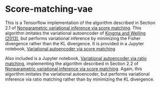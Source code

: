 # Score-matching-vae

This is a Tensorflow implementation of the algorithm described in Section 2.1 of <a href="https://github.com/nataliedoss/Score-matching-variational-inference/blob/master/sm_vi.pdf" download>Nonparametric variational inference via score matching</a>. This algorithm imitates the variational autoencoder of [Kingma and Welling (2013)](https://arxiv.org/abs/1312.6114), but performs variational inference by minimizing the Fisher divergence rather than the KL divergence. It is provided in a Jupyter notebook, [Variational autoencoder via score matching](https://github.com/nataliedoss/Score-matching-vae/blob/master/vae_sm.ipynb)

Also included is a Jupyter notebook, [Variational autoencoder via ratio matching](https://github.com/nataliedoss/Score-matching-vae/blob/master/vae_rm.ipynb), implementing the algorithm described in Section 2.2 of <a href="https://github.com/nataliedoss/Score-matching-variational-inference/blob/master/sm_vi.pdf" download>Nonparametric variational inference via score matching</a>. Again, this algorithm imitates the variational autoencoder, but performs variational inference via ratio matching rather than by minimizing the KL divergence.

